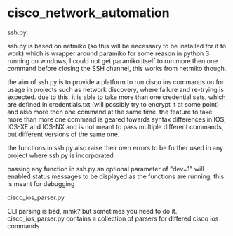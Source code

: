 # cisco_network_automation

ssh.py:

ssh.py is based on netmiko (so this will be necessary to be installed for it to work) which is wrapper around paramiko
for some reason in python 3 running on windows, I could not get paramiko itself to run more then one command before closing the SSH channel, this works from netmiko though.

the aim of ssh.py is to provide a platform to run cisco ios commands on for usage in projects such as network discovery, where failure and re-trying is expected.
due to this, it is able to take more than one credential sets, which are defined in credentials.txt (will possibly try to encrypt it at some point) and also more then one command at the same time.
the feature to take more than more one command is geared towards syntax differences in IOS, IOS-XE and IOS-NX and is not meant to pass multiple different commands, but different versions of the same one.

the functions in ssh.py also raise their own errors to be further used in any project where ssh.py is incorporated

passing any function in ssh.py an optional parameter of "dev=1" will enabled status messages to be displayed as the functions are running, this is meant for debugging


cisco_ios_parser.py

CLI parsing is bad, mmk? but sometimes you need to do it. cisco_ios_parser.py contains a collection of parsers for differed cisco ios commands
